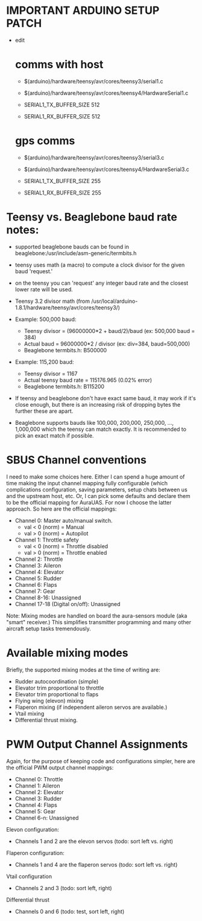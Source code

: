 # IMPORTANT ARDUINO SETUP PATCH

* edit
  # comms with host
  - $(arduino)/hardware/teensy/avr/cores/teensy3/serial1.c
  - $(arduino)/hardware/teensy/avr/cores/teensy4/HardwareSerial1.c
  
  - SERIAL1_TX_BUFFER_SIZE 512
  - SERIAL1_RX_BUFFER_SIZE 512

  # gps comms
  - $(arduino)/hardware/teensy/avr/cores/teensy3/serial3.c
  - $(arduino)/hardware/teensy/avr/cores/teensy4/HardwareSerial3.c
  
  - SERIAL1_TX_BUFFER_SIZE 255
  - SERIAL1_RX_BUFFER_SIZE 255
  
# Teensy vs. Beaglebone baud rate notes:

* supported beaglebone bauds can be found in
  beaglebone:/usr/include/asm-generic/termbits.h

* teensy uses math (a macro) to compute a clock divisor for the given
  baud 'request.'

* on the teensy you can 'request' any integer baud rate and the
  closest lower rate will be used.

* Teensy 3.2 divisor math (from
  /usr/local/arduino-1.8.1/hardware/teensy/avr/cores/teensy3/)

* Example: 500,000 baud:
  - Teensy divisor = (96000000*2 + baud/2)/baud (ex: 500,000 baud = 384)
  - Actual baud = 96000000*2 / divisor (ex: div=384, baud=500,000)
  - Beaglebone termbits.h: B500000
  
* Example: 115,200 baud:
  - Teensy divisor = 1167
  - Actual teensy baud rate = 115176.965  (0.02% error)
  - Beaglebone termbits.h: B115200

* If teensy and beaglebone don't have exact same baud, it may work if
  it's close enough, but there is an increasing risk of dropping
  bytes the further these are apart.

* Beaglebone supports bauds like 100,000, 200,000, 250,000, ...,
  1,000,000 which the teensy can match exactly.  It is recommended to
  pick an exact match if possible.


# SBUS Channel conventions

I need to make some choices here.  Either I can spend a huge amount of
time making the input channel mapping fully configurable (which
complications configuration, saving parameters, setup chats between us
and the upstream host, etc.  Or, I can pick some defaults and declare
them to be the official mapping for AuraUAS.  For now I choose the
latter approach.  So here are the official mappings:

* Channel 0: Master auto/manual switch.
  - val < 0 (norm) = Manual
  - val > 0 (norm) = Autopilot
* Channel 1: Throttle safety
  - val < 0 (norm) = Throttle disabled
  - val > 0 (norm) = Throttle enabled
* Channel 2: Throttle
* Channel 3: Aileron
* Channel 4: Elevator
* Channel 5: Rudder
* Channel 6: Flaps
* Channel 7: Gear
* Channel 8-16: Unassigned
* Channel 17-18 (Digital on/off): Unassigned

Note: Mixing modes are handled on board the aura-sensors module (aka
"smart" receiver.)  This simplifies transmitter programming and many
other aircraft setup tasks tremendously.


# Available mixing modes

Briefly, the supported mixing modes at the time of writing are:

* Rudder autocoordination (simple)
* Elevator trim proportional to throttle
* Elevator trim proportional to flaps
* Flying wing (elevon) mixing
* Flaperon mixing (if independent aileron servos are available.)
* Vtail mixing
* Differential thrust mixing.


# PWM Output Channel Assignments

Again, for the purpose of keeping code and configurations simpler, here
are the official PWM output channel mappings:

* Channel 0: Throttle
* Channel 1: Aileron
* Channel 2: Elevator
* Channel 3: Rudder
* Channel 4: Flaps
* Channel 5: Gear
* Channel 6-n: Unassigned

Elevon configuration:

* Channels 1 and 2 are the elevon servos (todo: sort left vs. right)

Flaperon configuration:

* Channels 1 and 4 are the flaperon servos (todo: sort left vs. right)

Vtail configuration

* Channels 2 and 3 (todo: sort left, right)

Differential thrust

* Channels 0 and 6 (todo: test, sort left, right)